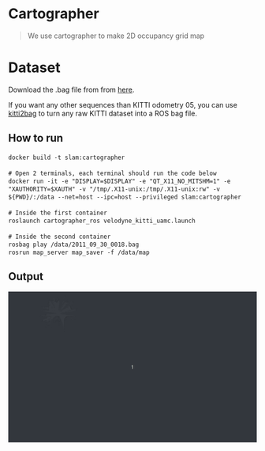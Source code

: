 # Cartographer

> We use cartographer to make 2D occupancy grid map

# Dataset

Download the .bag file from from [here]().

If you want any other sequences than KITTI odometry 05, you can use [kitti2bag](https://github.com/ulterzlw/kitti2bag) to turn any raw KITTI dataset into a ROS bag file.

## How to run
```
docker build -t slam:cartographer

# Open 2 terminals, each terminal should run the code below
docker run -it -e "DISPLAY=$DISPLAY" -e "QT_X11_NO_MITSHM=1" -e "XAUTHORITY=$XAUTH" -v "/tmp/.X11-unix:/tmp/.X11-unix:rw" -v ${PWD}/:/data --net=host --ipc=host --privileged slam:cartographer

# Inside the first container
roslaunch cartographer_ros velodyne_kitti_uamc.launch

# Inside the second container
rosbag play /data/2011_09_30_0018.bag 
rosrun map_server map_saver -f /data/map
```

## Output

![](./output.gif)

